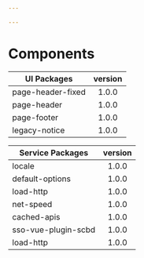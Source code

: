 ```yaml
---

---
```

# Components



| UI Packages       | version       |
| -------------     |:-------------:|
| page-header-fixed | 1.0.0         |
| page-header       | 1.0.0         |
| page-footer       | 1.0.0         |
| legacy-notice     | 1.0.0         |

| Service Packages    | version       |
| -------------       |:-------------:|
| locale              | 1.0.0         |
| default-options     | 1.0.0         |
| load-http           | 1.0.0         |
| net-speed           | 1.0.0         |
| cached-apis         | 1.0.0         |
| sso-vue-plugin-scbd | 1.0.0         |
| load-http           | 1.0.0         |

<!-- 

## Distribution Builder

<Content :page-key="$site.pages.find(p => p.path.includes('dist-builder')).key"/>
 -->
